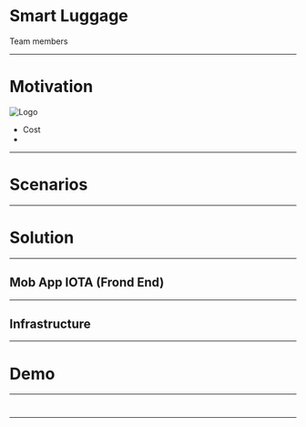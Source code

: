 # Smart Luggage

Team members


---
# Motivation
![Logo](http://github.com/blockchained-mobility-hack/Smart-Luggage/blob/master/docs/OriginalStory.png)


- Cost
- 


---
# Scenarios

---
# Solution


---
## Mob App IOTA (Frond End)

---
## Infrastructure 

---

# Demo

---
# 
---
